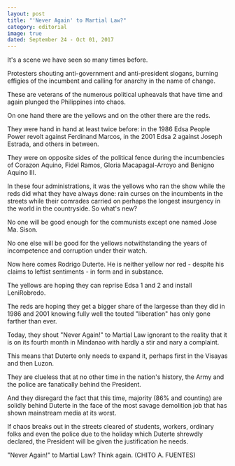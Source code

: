 ```yaml
---
layout: post
title: "'Never Again' to Martial Law?"
category: editorial
image: true
dated: September 24 - Oct 01, 2017
---
```


It's a scene we have seen so many times before.

Protesters shouting anti-government and anti-president slogans, burning effigies of the incumbent and calling for anarchy in the name of change.

These are veterans of the numerous political upheavals that have time and again plunged the Philippines into chaos.

On one hand there are the yellows and on the other there are the reds.

They were hand in hand at least twice before: in the 1986 Edsa People Power revolt against Ferdinand Marcos, in the 2001 Edsa 2 against Joseph Estrada, and others in between.

They were on opposite sides of the political fence during the incumbencies of Corazon Aquino, Fidel Ramos, Gloria Macapagal-Arroyo and Benigno Aquino III. 

In these four administrations, it was the yellows who ran the show while the reds did what they have always done: rain curses on the incumbents in the streets while their comrades carried on perhaps the longest insurgency in the world in the countryside.
So what's new?

No one will be good enough for the communists except one named Jose Ma. Sison.

No one else will be good for the yellows notwithstanding the years of incompetence and corruption under their watch.

Now here comes Rodrigo Duterte. He is neither yellow nor red - despite his claims to leftist sentiments - in form and in substance.

The yellows are hoping they can reprise Edsa 1 and 2 and install LeniRobredo.

The reds are hoping they get a bigger share of the largesse than they did in 1986 and 2001 knowing fully well the touted "liberation" has only gone farther than ever.

Today, they shout "Never Again!" to Martial Law ignorant to the reality that it is on its fourth month in Mindanao with hardly a stir and nary a complaint.

This means that Duterte only needs to expand it, perhaps first in the Visayas and then Luzon.

They are clueless that at no other time in the nation's history, the Army and the police are fanatically behind the President.

And they disregard the fact that this time, majority (86% and counting) are solidly behind Duterte in the face of the most savage demolition job that has shown mainstream media at its worst.

If chaos breaks out in the streets cleared of students, workers, ordinary folks and even the police due to the holiday which Duterte shrewdly declared, the President will be given the justification he needs. 

"Never Again!" to Martial Law? Think again. (CHITO A. FUENTES)

